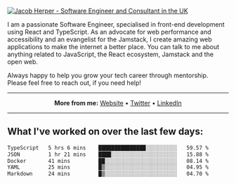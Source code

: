 [![Jacob Herper - Software Engineer and Consultant in the UK](https://res.cloudinary.com/jacobherper/image/upload/v1641506277/gh-image.png)](https://jacobherper.com/)

I am a passionate Software Engineer, specialised in front-end development using React and TypeScript. As an advocate for web performance and accessibility and an evangelist for the Jamstack, I create amazing web applications to make the internet a better place. You can talk to me about anything related to JavaScript, the React ecosystem, Jamstack and the open web.

Always happy to help you grow your tech career through mentorship. Please feel free to reach out, if you need help!

---

<p align="center">
  <strong>More from me:</strong> 
  <a href="https://jacobherper.com/">Website</a> •
  <a href="https://twitter.com/intent/follow?screen_name=jakeherp&tw_p=followbutton">Twitter</a> •
  <a href="https://www.linkedin.com/in/jacobherper/">LinkedIn</a>
</p>

---

## What I've worked on over the last few days:

<!--START_SECTION:waka-->

```txt
TypeScript   5 hrs 6 mins    ███████████████░░░░░░░░░░   59.57 %
JSON         1 hr 21 mins    ████░░░░░░░░░░░░░░░░░░░░░   15.88 %
Docker       41 mins         ██░░░░░░░░░░░░░░░░░░░░░░░   08.14 %
YAML         25 mins         █▒░░░░░░░░░░░░░░░░░░░░░░░   04.95 %
Markdown     24 mins         █▒░░░░░░░░░░░░░░░░░░░░░░░   04.70 %
```

<!--END_SECTION:waka-->
